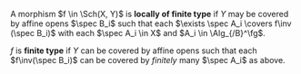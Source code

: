 A morphism $f \in \Sch(X, Y)$ is **locally of finite type** if $Y$ may be covered by affine opens $\spec B_i$ such that each $\exists \spec A_i \covers f\inv (\spec B_i)$ with each $\spec A_i \in X$ and $A_i \in \Alg_{/B}^\fg$.

$f$ is **finite type** if $Y$ can be covered by affine opens such that each $f\inv(\spec B_i)$ can be covered by *finitely* many $\spec A_i$ as above.

